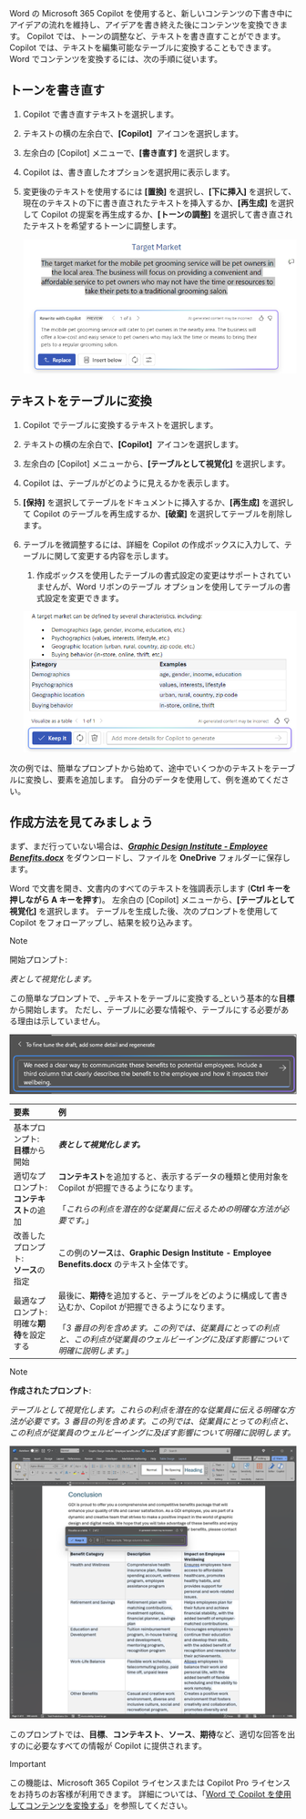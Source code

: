 
Word の Microsoft 365 Copilot を使用すると、新しいコンテンツの下書き中にアイデアの流れを維持し、アイデアを書き終えた後にコンテンツを変換できます。 Copilot では、トーンの調整など、テキストを書き直すことができます。 Copilot では、テキストを編集可能なテーブルに変換することもできます。 Word でコンテンツを変換するには、次の手順に従います。

## トーンを書き直す

1. Copilot で書き直すテキストを選択します。

1. テキストの横の左余白で、**[Copilot]**  アイコンを選択します。

1. 左余白の [Copilot] メニューで、**[書き直す]** を選択します。

1. Copilot は、書き直したオプションを選択用に表示します。

1. 変更後のテキストを使用するには **[置換]** を選択し、**[下に挿入]** を選択して、現在のテキストの下に書き直されたテキストを挿入するか、**[再生成]** を選択して Copilot の提案を再生成するか、**[トーンの調整]** を選択して書き直されたテキストを希望するトーンに調整します。

    ![書き直しテキストの提案とオプションを含む Word の Copilot のスクリーンショット。](../media/copilot-rewrite-word.png)

## テキストをテーブルに変換

1. Copilot でテーブルに変換するテキストを選択します。

1. テキストの横の左余白で、**[Copilot]**  アイコンを選択します。

1. 左余白の [Copilot] メニューから、**[テーブルとして視覚化]** を選択します。

1. Copilot は、テーブルがどのように見えるかを表示します。

1. **[保持]** を選択してテーブルをドキュメントに挿入するか、**[再生成]** を選択して Copilot のテーブルを再生成するか、**[破棄]** を選択してテーブルを削除します。

1. テーブルを微調整するには、詳細を Copilot の作成ボックスに入力して、テーブルに関して変更する内容を示します。

    1. 作成ボックスを使用したテーブルの書式設定の変更はサポートされていませんが、Word リボンのテーブル オプションを使用してテーブルの書式設定を変更できます。

    ![Word の Copilot のスクリーンショット。テーブルへのテキストの機能が表示されています。](../media/copilot-visualize-table-word.png)

次の例では、簡単なプロンプトから始めて、途中でいくつかのテキストをテーブルに変換し、要素を追加します。 自分のデータを使用して、例を進めてください。

## 作成方法を見てみましょう

まず、まだ行っていない場合は、**_[Graphic Design Institute - Employee Benefits.docx](https://go.microsoft.com/fwlink/?linkid=2268825)_** をダウンロードし、ファイルを **OneDrive** フォルダーに保存します。

Word で文書を開き、文書内のすべてのテキストを強調表示します (**Ctrl キーを押しながら A キーを押す**)。 左余白の [Copilot] メニューから、**[テーブルとして視覚化]** を選択します。 テーブルを生成した後、次のプロンプトを使用して Copilot をフォローアップし、結果を絞り込みます。

> [!NOTE]
> 開始プロンプト:
>
> _表として視覚化します。_

この簡単なプロンプトで、_テキストをテーブルに変換する_という基本的な**目標**から開始します。 ただし、テーブルに必要な情報や、テーブルにする必要がある理由は示していません。

[![テキストをテーブルに変換する操作を行っている Word の Copilot のスクリーンショット。](../media/copilot-visualize-table-word-example.png)](../media/copilot-visualize-table-word-example.png#lightbox)

| 要素 | 例 |
| :------ | :------- |
| 基本プロンプト: <br>**目標**から開始 | **_表として視覚化します。_** |
| 適切なプロンプト: <br>**コンテキスト**の追加 | **コンテキスト**を追加すると、表示するデータの種類と使用対象を Copilot が把握できるようになります。<br><br>「_これらの利点を潜在的な従業員に伝えるための明確な方法が必要です。_」 |
| 改善したプロンプト: <br>**ソース**の指定 | この例の**ソース**は、**Graphic Design Institute - Employee Benefits.docx** のテキスト全体です。 |
| 最適なプロンプト: <br>明確な**期待**を設定する | 最後に、**期待**を追加すると、テーブルをどのように構成して書き込むか、Copilot が把握できるようになります。<br><br>「_3 番目の列を含めます。この列では、従業員にとっての利点と、この利点が従業員のウェルビーイングに及ぼす影響について明確に説明します。_」 |

> [!NOTE]
> **作成されたプロンプト**:
>
> _テーブルとして視覚化します。これらの利点を潜在的な従業員に伝える明確な方法が必要です。3 番目の列を含めます。この列では、従業員にとっての利点と、この利点が従業員のウェルビーイングに及ぼす影響について明確に説明します。_

[![Word で Copilot を使用してサンプル ドキュメントに対して作成されたプロンプトの結果のスクリーンショット。](../media/copilot-visualize-table-word-results.png)](../media/copilot-visualize-table-word-results.png#lightbox)

このプロンプトでは、**目標**、**コンテキスト**、**ソース**、**期待**など、適切な回答を出すのに必要なすべての情報が Copilot に提供されます。

> [!Important]
> この機能は、Microsoft 365 Copilot ライセンスまたは Copilot Pro ライセンスをお持ちのお客様が利用できます。 詳細については、「[Word で Copilot を使用してコンテンツを変換する](https://support.microsoft.com/office/transform-your-content-with-copilot-in-word-923d9763-f896-4da7-8a3f-5b12c3bfc475)」を参照してください。